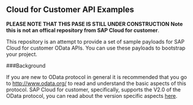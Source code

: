 ## Cloud for Customer API Examples

**PLEASE NOTE THAT THIS PASE IS STILL UNDER CONSTRUCTION**
**Note this is not an offical repository from SAP Cloud for customer**. 

This repository is an attempt to provide a set of sample payloads for SAP Cloud for customer OData APIs. You can use these payloads to bootstrap your project. 

###Background

If you are new to OData protocol in general it is recommended that you go to http://www.odata.org/ to read and understand the basic aspects of this protocol. SAP Cloud for customer, specifically, supports the V2.0 of the OData protocol, you can read about the version specific aspects [here](http://www.odata.org/documentation/odata-version-2-0/).


